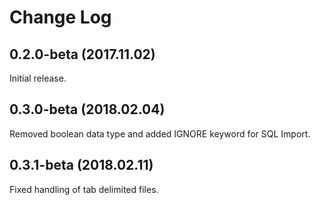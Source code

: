 # Change Log

## 0.2.0-beta (2017.11.02)

Initial release.

## 0.3.0-beta (2018.02.04)

Removed boolean data type and added IGNORE keyword for SQL Import.

## 0.3.1-beta (2018.02.11)

Fixed handling of tab delimited files.
